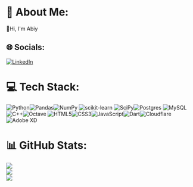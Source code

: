 # 💫 About Me:
👋Hi, I'm Abiy

## 🌐 Socials:
[![LinkedIn](https://img.shields.io/badge/LinkedIn-%230077B5.svg?logo=linkedin&logoColor=white)](https://linkedin.com/in/abiy-dema) 

# 💻 Tech Stack:
![Python](https://img.shields.io/badge/python-3670A0?style=flat&logo=python&logoColor=ffdd54)![Pandas](https://img.shields.io/badge/pandas-%23150458.svg?style=flat&logo=pandas&logoColor=white)![NumPy](https://img.shields.io/badge/numpy-%23013243.svg?style=flat&logo=numpy&logoColor=white) ![scikit-learn](https://img.shields.io/badge/scikit--learn-%23F7931E.svg?style=flat&logo=scikit-learn&logoColor=white) ![SciPy](https://img.shields.io/badge/SciPy-%230C55A5.svg?style=flat&logo=scipy&logoColor=%white)![Postgres](https://img.shields.io/badge/postgres-%23316192.svg?style=flat&logo=postgresql&logoColor=white) ![MySQL](https://img.shields.io/badge/mysql-%2300f.svg?style=flat&logo=mysql&logoColor=white)![C++](https://img.shields.io/badge/c++-%2300599C.svg?style=flat&logo=c%2B%2B&logoColor=white)![Octave](https://img.shields.io/badge/OCTAVE-darkblue?style=flat&logo=octave&logoColor=fcd683) ![HTML5](https://img.shields.io/badge/html5-%23E34F26.svg?style=flat&logo=html5&logoColor=white)![CSS3](https://img.shields.io/badge/css3-%231572B6.svg?style=flat&logo=css3&logoColor=white)![JavaScript](https://img.shields.io/badge/javascript-%23323330.svg?style=flat&logo=javascript&logoColor=%23F7DF1E)![Dart](https://img.shields.io/badge/dart-%230175C2.svg?style=flat&logo=dart&logoColor=white)![Cloudflare](https://img.shields.io/badge/Cloudflare-F38020?style=flat&logo=Cloudflare&logoColor=white)![Adobe XD](https://img.shields.io/badge/Adobe%20XD-470137?style=flat&logo=Adobe%20XD&logoColor=#FF61F6) 
# 📊 GitHub Stats:
![](https://github-readme-stats.vercel.app/api?username=haabiy&theme=dark&hide_border=false&include_all_commits=false&count_private=false)<br/>
![](https://github-readme-streak-stats.herokuapp.com/?user=haabiy&theme=dark&hide_border=false)<br/>
![](https://github-readme-stats.vercel.app/api/top-langs/?username=haabiy&theme=dark&hide_border=false&include_all_commits=false&count_private=false&layout=compact)

